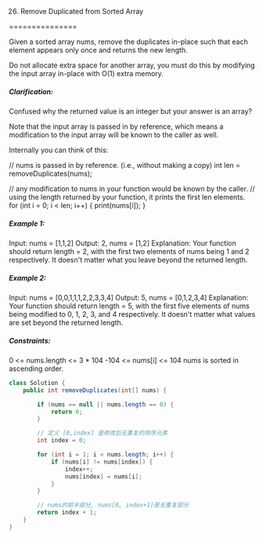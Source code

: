 26. Remove Duplicated from Sorted Array

===============

Given a sorted array nums, remove the duplicates in-place such that each element appears only once and returns the new length.

Do not allocate extra space for another array, you must do this by modifying the input array in-place with O(1) extra memory.

##### Clarification:

Confused why the returned value is an integer but your answer is an array?

Note that the input array is passed in by reference, which means a modification to the input array will be known to the caller as well.

Internally you can think of this:

// nums is passed in by reference. (i.e., without making a copy)
int len = removeDuplicates(nums);

// any modification to nums in your function would be known by the caller.
// using the length returned by your function, it prints the first len elements.
for (int i = 0; i < len; i++) {
    print(nums[i]);
}

##### Example 1:

Input: nums = [1,1,2]
Output: 2, nums = [1,2]
Explanation: Your function should return length = 2, with the first two elements of nums being 1 and 2 respectively. It doesn't matter what you leave beyond the returned length.

##### Example 2:

Input: nums = [0,0,1,1,1,2,2,3,3,4]
Output: 5, nums = [0,1,2,3,4]
Explanation: Your function should return length = 5, with the first five elements of nums being modified to 0, 1, 2, 3, and 4 respectively. It doesn't matter what values are set beyond the returned length.

##### Constraints:

0 <= nums.length <= 3 * 104
-104 <= nums[i] <= 104
nums is sorted in ascending order.

```java
class Solution {
    public int removeDuplicates(int[] nums) {

        if (nums == null || nums.length == 0) {
            return 0;
        }

        // 定义 [0,index] 是修改后无重复的排序元素
        int index = 0;

        for (int i = 1; i < nums.length; i++) {
            if (nums[i] != nums[index]) {
                index++;
                nums[index] = nums[i];
            }
        }

        // nums的前半部分, nums[0, index+1]是无重复部分
        return index + 1;
    }
}
```

